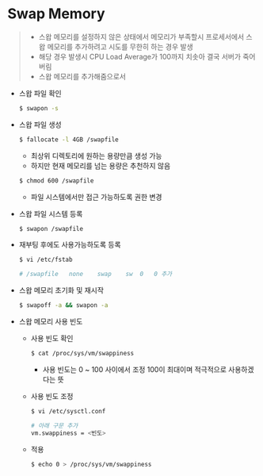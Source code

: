# Swap Memory

> - 스왑 메모리를 설정하지 않은 상태에서 메모리가 부족할시 프로세서에서 스왑 메모리를 추가하려고 시도를 무한히 하는 경우 발생
> - 해당 경우 발생시 CPU Load Average가 100까지 치솟아 결국 서버가 죽어버림
> - 스왑 메모리를 추가해줌으로서 

- 스왑 파일 확인

  ```bash
  $ swapon -s
  ```

- 스왑 파일 생성

  ```bash
  $ fallocate -l 4GB /swapfile
  ```

  - 최상위 디렉토리에 원하는 용량만큼 생성 가능
  - 하지만 현재 메모리를 넘는 용량은 추천하지 않음

  ```bash
  $ chmod 600 /swapfile
  ```

  - 파일 시스템에서만 접근 가능하도록 권한 변경

- 스왑 파일 시스템 등록

  ```bash
  $ swapon /swapfile
  ```
  
- 재부팅 후에도 사용가능하도록 등록

  ```bash
  $ vi /etc/fstab
  
  # /swapfile	none	swap	sw	0	0 추가
  ```

- 스왑 메모리 초기화 및 재시작

  ```bash
  $ swapoff -a && swapon -a
  ```

- 스왑 메모리 사용 빈도

  - 사용 빈도 확인

    ```bash
    $ cat /proc/sys/vm/swappiness
    ```

    - 사용 빈도는 0 ~ 100 사이에서 조정 100이 최대이며 적극적으로 사용하겠다는 뜻

  - 사용 빈도 조정

    ```bash
    $ vi /etc/sysctl.conf
    ```

    ```bash
    # 아래 구문 추가
    vm.swappiness = <빈도>
    ```

  - 적용

    ```bash
    $ echo 0 > /proc/sys/vm/swappiness
    ```

    

  